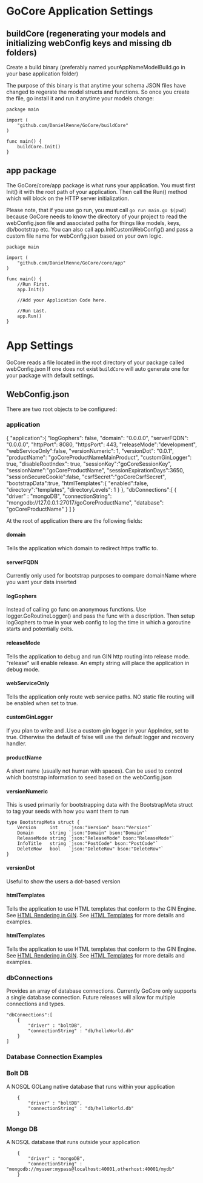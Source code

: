 # GoCore Application Settings

## buildCore (regenerating your models and initializing webConfig keys and missing db folders)

Create a build binary (preferably named yourAppNameModelBuild.go in your base application folder)

The purpose of this binary is that anytime your schema JSON files have changed to regerate the model structs and functions.  So once you create the file, go install it and run it anytime your models change:

	package main

	import (
		"github.com/DanielRenne/GoCore/buildCore"
	)
	
	func main() {
		buildCore.Init()
	}



## app package

The GoCore/core/app package is what runs your application.  You must first Init() it with the root path of your application.  Then call the Run() method which will block on the HTTP server initialization.

Please note, that if you use go run, you must call `go run main.go $(pwd)` because GoCore needs to know the directory of your project to read the webConfig.json file and associated paths for things like models, keys, db/bootstrap etc.  You can also call app.InitCustomWebConfig() and pass a custom file name for webConfig.json based on your own logic.
	
	package main
	
	import (
		"github.com/DanielRenne/GoCore/core/app"
	)
	
	func main() {
		//Run First.
		app.Init()
	
		//Add your Application Code here.
	
		//Run Last.
		app.Run()
	}

# App Settings

GoCore reads a file located in the root directory of your package called webConfig.json  If one does not exist `buildCore` will auto generate one for your package with default settings.

## WebConfig.json

There are two root objects to be configured:

### application



{ 
	"application":{
		"logGophers": false,
		"domain": "0.0.0.0",
		"serverFQDN": "0.0.0.0",
		"httpPort": 8080,
		"httpsPort": 443,
		"releaseMode":"development",
		"webServiceOnly":false,
		"versionNumeric": 1,
		"versionDot": "0.0.1",
		"productName": "goCoreProductNameMainProduct",
		"customGinLogger": true,
		"disableRootIndex": true,
		"sessionKey":"goCoreSessionKey",
		"sessionName":"goCoreProductName",
		"sessionExpirationDays":3650,
		"sessionSecureCookie":false,
		"csrfSecret":"goCoreCsrfSecret",
		"bootstrapData":true, 
		"htmlTemplates":{
			"enabled":false,
			"directory":"templates",
			"directoryLevels": 1
		}
	},
	"dbConnections":[
		{
			"driver" : "mongoDB",
			"connectionString": "mongodb://127.0.0.1:27017/goCoreProductName",
			"database": "goCoreProductName"
		}
	]
}

At the root of application there are the following fields:

#### domain

Tells the application which domain to redirect https traffic to.

#### serverFQDN

Currently only used for bootstrap purposes to compare domainName where you want your data inserted

#### logGophers

Instead of calling go func on anonymous functions.  Use logger.GoRoutineLogger() and pass the func with a description.  Then setup logGophers to true in your web config to log the time in which a goroutine starts and potentially exits.

#### releaseMode

Tells the application to debug and run GIN http routing into release mode.  "release" will enable release.  An empty string will place the application in debug mode.

#### webServiceOnly

Tells the application only route web service paths.  NO static file routing will be enabled when set to true.

#### customGinLogger

If you plan to write and .Use a custom gin logger in your AppIndex, set to true.  Otherwise the default of false will use the default logger and recovery handler.

#### productName

A short name (usually not human with spaces).  Can be used to control which bootstrap information to seed based on the webConfig.json

#### versionNumeric

This is used primarily for bootstrapping data with the BootstrapMeta struct to tag your seeds with how you want them to run

```
type BootstrapMeta struct {
	Version     int    `json:"Version" bson:"Version"`
	Domain      string `json:"Domain" bson:"Domain"`
	ReleaseMode string `json:"ReleaseMode" bson:"ReleaseMode"`
	InfoTitle   string `json:"PostCode" bson:"PostCode"`
	DeleteRow   bool   `json:"DeleteRow" bson:"DeleteRow"`
}
```

#### versionDot

Useful to show the users a dot-based version

#### htmlTemplates

Tells the application to use HTML templates that conform to the GIN Engine.  See [HTML Rendering in GIN](https://github.com/gin-gonic/gin#html-rendering]).  See [HTML Templates](https://github.com/DanielRenne/GoCore/blob/master/doc/HTML_Templates.md) for more details and examples.

#### htmlTemplates

Tells the application to use HTML templates that conform to the GIN Engine.  See [HTML Rendering in GIN](https://github.com/gin-gonic/gin#html-rendering]).  See [HTML Templates](https://github.com/DanielRenne/GoCore/blob/master/doc/HTML_Templates.md) for more details and examples.


### dbConnections

Provides an array of database connections.  Currently GoCore only supports a single database connection.  Future releases will allow for multiple connections and types.

	"dbConnections":[
		{
			"driver" : "boltDB",
			"connectionString" : "db/helloWorld.db"
		}
	]
### Database Connection Examples

### Bolt DB

A NOSQL GOLang native database that runs within your application

		{
			"driver" : "boltDB",
			"connectionString" : "db/helloWorld.db"
		}

### Mongo DB

A NOSQL database that runs outside your application

		{
			"driver" : "mongoDB",
			"connectionString" : "mongodb://myuser:mypass@localhost:40001,otherhost:40001/mydb"
		}
